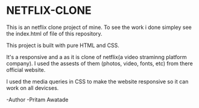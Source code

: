 # NETFLIX-CLONE

This is an netflix clone project of  mine. To  see the work  i  done simpley see the index.html of  file of this repository.

This project is built with pure HTML and CSS. 

It's a  responsive and a as it is clone of netflix(a video  straminng  platform company). I used the assests of  them  (photos, video, fonts, etc) from there official website.

I used the  media queries in CSS to make the  website responsive so  it  can work on all devicses.

-Author
    -Pritam Awatade